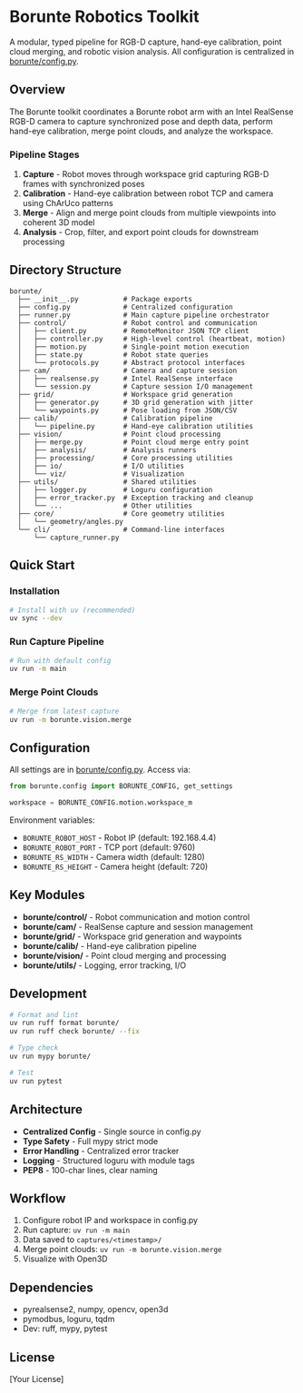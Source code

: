 # Borunte Robotics Toolkit

A modular, typed pipeline for RGB-D capture, hand-eye calibration, point cloud merging, and robotic vision analysis. All configuration is centralized in [borunte/config.py](borunte/config.py).

## Overview

The Borunte toolkit coordinates a Borunte robot arm with an Intel RealSense RGB-D camera to capture synchronized pose and depth data, perform hand-eye calibration, merge point clouds, and analyze the workspace.

### Pipeline Stages

1. **Capture** - Robot moves through workspace grid capturing RGB-D frames with synchronized poses
2. **Calibration** - Hand-eye calibration between robot TCP and camera using ChArUco patterns
3. **Merge** - Align and merge point clouds from multiple viewpoints into coherent 3D model
4. **Analysis** - Crop, filter, and export point clouds for downstream processing

## Directory Structure

```
borunte/
  ├── __init__.py           # Package exports
  ├── config.py             # Centralized configuration
  ├── runner.py             # Main capture pipeline orchestrator
  ├── control/              # Robot control and communication
  │   ├── client.py         # RemoteMonitor JSON TCP client
  │   ├── controller.py     # High-level control (heartbeat, motion)
  │   ├── motion.py         # Single-point motion execution
  │   ├── state.py          # Robot state queries
  │   └── protocols.py      # Abstract protocol interfaces
  ├── cam/                  # Camera and capture session
  │   ├── realsense.py      # Intel RealSense interface
  │   └── session.py        # Capture session I/O management
  ├── grid/                 # Workspace grid generation
  │   ├── generator.py      # 3D grid generation with jitter
  │   └── waypoints.py      # Pose loading from JSON/CSV
  ├── calib/                # Calibration pipeline
  │   └── pipeline.py       # Hand-eye calibration utilities
  ├── vision/               # Point cloud processing
  │   ├── merge.py          # Point cloud merge entry point
  │   ├── analysis/         # Analysis runners
  │   ├── processing/       # Core processing utilities
  │   ├── io/               # I/O utilities
  │   └── viz/              # Visualization
  ├── utils/                # Shared utilities
  │   ├── logger.py         # Loguru configuration
  │   ├── error_tracker.py  # Exception tracking and cleanup
  │   └── ...               # Other utilities
  ├── core/                 # Core geometry utilities
  │   └── geometry/angles.py
  └── cli/                  # Command-line interfaces
      └── capture_runner.py
```

## Quick Start

### Installation

```bash
# Install with uv (recommended)
uv sync --dev
```

### Run Capture Pipeline

```bash
# Run with default config
uv run -m main
```

### Merge Point Clouds

```bash
# Merge from latest capture
uv run -m borunte.vision.merge
```

## Configuration

All settings are in [borunte/config.py](borunte/config.py). Access via:

```python
from borunte.config import BORUNTE_CONFIG, get_settings

workspace = BORUNTE_CONFIG.motion.workspace_m
```

Environment variables:
- `BORUNTE_ROBOT_HOST` - Robot IP (default: 192.168.4.4)
- `BORUNTE_ROBOT_PORT` - TCP port (default: 9760)
- `BORUNTE_RS_WIDTH` - Camera width (default: 1280)
- `BORUNTE_RS_HEIGHT` - Camera height (default: 720)

## Key Modules

- **borunte/control/** - Robot communication and motion control
- **borunte/cam/** - RealSense capture and session management
- **borunte/grid/** - Workspace grid generation and waypoints
- **borunte/calib/** - Hand-eye calibration pipeline
- **borunte/vision/** - Point cloud merging and processing
- **borunte/utils/** - Logging, error tracking, I/O

## Development

```bash
# Format and lint
uv run ruff format borunte/
uv run ruff check borunte/ --fix

# Type check
uv run mypy borunte/

# Test
uv run pytest
```

## Architecture

- **Centralized Config** - Single source in config.py
- **Type Safety** - Full mypy strict mode
- **Error Handling** - Centralized error tracker
- **Logging** - Structured loguru with module tags
- **PEP8** - 100-char lines, clear naming

## Workflow

1. Configure robot IP and workspace in config.py
2. Run capture: `uv run -m main`
3. Data saved to `captures/<timestamp>/`
4. Merge point clouds: `uv run -m borunte.vision.merge`
5. Visualize with Open3D

## Dependencies

- pyrealsense2, numpy, opencv, open3d
- pymodbus, loguru, tqdm
- Dev: ruff, mypy, pytest

## License

[Your License]
